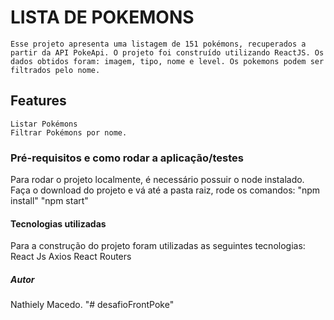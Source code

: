 # LISTA DE POKEMONS

    Esse projeto apresenta uma listagem de 151 pokémons, recuperados a partir da API PokeApi. O projeto foi construído utilizando ReactJS. Os dados obtidos foram: imagem, tipo, nome e level. Os pokemons podem ser filtrados pelo nome.

## Features
    Listar Pokémons
    Filtrar Pokémons por nome.

### Pré-requisitos e como rodar a aplicação/testes
Para rodar o projeto localmente, é necessário possuir o node instalado.
Faça o download do projeto e vá até a pasta raiz, rode os comandos:
    "npm install" 
    "npm start"

#### Tecnologias utilizadas
Para a construção do projeto foram utilizadas as seguintes tecnologias:
    React Js
    Axios
    React Routers

##### Autor
Nathiely Macedo.
"# desafioFrontPoke" 
